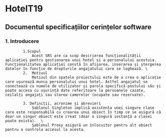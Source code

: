 # HotelT19

## Documentul specificațiilor cerințelor software 

### 1. Introducere 
            1.Scopul 
                Acest SRS are ca scop descrierea funcționalității aplicației pentru gestionarea unui hotel și a personalului acestuia. Funcționalitatea aplicației constă în afișarea, inserarea și ștergerea datelor în funcție de drepturile angajatului care se loghează. \
            2.  Motivul
                Motivul din spatele proiectului este de a crea o aplicație care ușurează munca personalului unui hotel. Astfel angajatul se conectează cu numele de utilizator și parola specifică postului său și poate accesa cu ușurință date referitoare la persoanele cazate, ceilalți angajați sau starea camerelor (ocupate sau rezervate). 
                
            3. Definiții, acronime și abrevieri 
                Șablonul Singleton implică existența unei singure clase care este responsabilă cu crearea unui obiect în timp ce se asigură că doar un singur obiect este creat (doar o singură instanță a clasei poate exista).  \
                Şablonul Proxy asigură un înlocuitor pentru alt obiect pentru a controla accesul la acesta.
